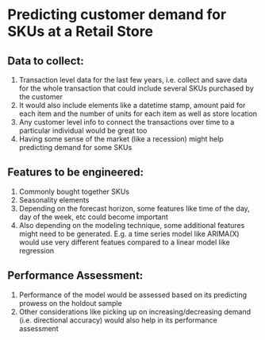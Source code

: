 # Predicting customer demand for SKUs at a Retail Store

## Data to collect:
1. Transaction level data for the last few years, i.e. collect and save data for the whole transaction that could include several SKUs purchased by the customer
2. It would also include elements like a datetime stamp, amount paid for each item and the number of units for each item as well as store location
3. Any customer level info to connect the transactions over time to a particular individual would be great too
4. Having some sense of the market (like a recession) might help predicting demand for some SKUs

## Features to be engineered:
1. Commonly bought together SKUs
2. Seasonality elements
3. Depending on the forecast horizon, some features like time of the day, day of the week, etc could become important
4. Also depending on the modeling technique, some additional features might need to be generated. E.g. a time series model like ARIMA(X) would use very different featues compared to a linear model like regression

## Performance Assessment:
1. Performance of the model would be assessed based on its predicting prowess on the holdout sample
2. Other considerations like picking up on increasing/decreasing demand (i.e. directional accuracy) would also help in its performance assessment
